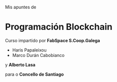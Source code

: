 Mis apuntes de
# Programación Blockchain

Curso impartido por **FabSpace S.Coop.Galega**
  * Haris Papaleixou
  * Marco Durán Cabobianco

y **Alberto Lasa**

para o **Concello de Santiago**
